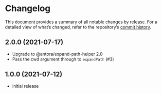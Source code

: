 # Changelog

This document provides a summary of all notable changes by release.
For a detailed view of what’s changed, refer to the repository’s [commit history](https://gitlab.com/antora/user-require-helper/commits/main).

## 2.0.0 (2021-07-17)

* Upgrade to @antora/expand-path-helper 2.0
* Pass the cwd argument through to `expandPath` (#3)

## 1.0.0 (2021-07-12)

* initial release

